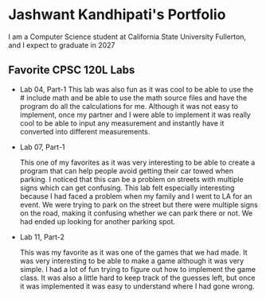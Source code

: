 # Jashwant Kandhipati's Portfolio

I am a Computer Science student at California State University Fullerton, and I expect to graduate in 2027

## Favorite CPSC 120L Labs

* Lab 04, Part-1
    This lab was also fun as it was cool to be able to use the # include math and be able to use the math source files and have the program do
all the calculations for me. Although it was not easy to implement, once my partner and I were able to implement it was really cool to be
able to input any measurement and instantly have it converted into different measurements. 
  
* Lab 07, Part-1

  This one of my favorites as it was very interesting to be able to create a program that can help people avoid getting their car towed when parking.
I noticed that this can be a problem on streets with multiple signs which can get confusing. This lab felt especially interesting because I had faced
a problem when my family and I went to LA for an event. We were trying to park on the street but there were multiple signs on the road, making it confusing
whether we can park there or not. We had ended up looking for another parking spot.

* Lab 11, Part-2

  This was my favorite as it was one of the games that we had made. It was very interesting to be able to make a game although it was very simple.
I had a lot of fun trying to figure out how to implement the game class. It was also a little hard to keep track of the guesses left, but once
it was implemented it was easy to understand where I had gone wrong.

